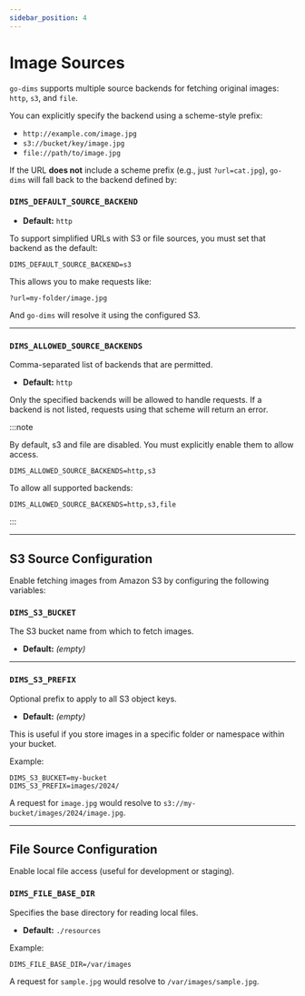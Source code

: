 ```yaml
---
sidebar_position: 4
---
```


# Image Sources

`go-dims` supports multiple source backends for fetching original images: `http`, `s3`, and `file`.

You can explicitly specify the backend using a scheme-style prefix:

- `http://example.com/image.jpg`
- `s3://bucket/key/image.jpg`
- `file://path/to/image.jpg`

If the URL **does not** include a scheme prefix (e.g., just `?url=cat.jpg`), `go-dims` will fall back to the backend defined by:

### `DIMS_DEFAULT_SOURCE_BACKEND`

- **Default:** `http`

To support simplified URLs with S3 or file sources, you must set that backend as the default:

```
DIMS_DEFAULT_SOURCE_BACKEND=s3
```

This allows you to make requests like:

```
?url=my-folder/image.jpg
```

And `go-dims` will resolve it using the configured S3.

---

### `DIMS_ALLOWED_SOURCE_BACKENDS`

Comma-separated list of backends that are permitted.

- **Default:** `http`

Only the specified backends will be allowed to handle requests. If a backend is not listed, requests using that scheme will return an error.

:::note

By default, s3 and file are disabled. You must explicitly enable them to allow access.


```
DIMS_ALLOWED_SOURCE_BACKENDS=http,s3
```

To allow all supported backends:

```
DIMS_ALLOWED_SOURCE_BACKENDS=http,s3,file
```

:::

---

## S3 Source Configuration

Enable fetching images from Amazon S3 by configuring the following variables:

### `DIMS_S3_BUCKET`

The S3 bucket name from which to fetch images.

- **Default:** *(empty)*

---

### `DIMS_S3_PREFIX`

Optional prefix to apply to all S3 object keys.

- **Default:** *(empty)*

This is useful if you store images in a specific folder or namespace within your bucket.

Example:
```
DIMS_S3_BUCKET=my-bucket  
DIMS_S3_PREFIX=images/2024/
```

A request for `image.jpg` would resolve to `s3://my-bucket/images/2024/image.jpg`.

---

## File Source Configuration

Enable local file access (useful for development or staging).

### `DIMS_FILE_BASE_DIR`

Specifies the base directory for reading local files.

- **Default:** `./resources`

Example:
```
DIMS_FILE_BASE_DIR=/var/images
```

A request for `sample.jpg` would resolve to `/var/images/sample.jpg`.
